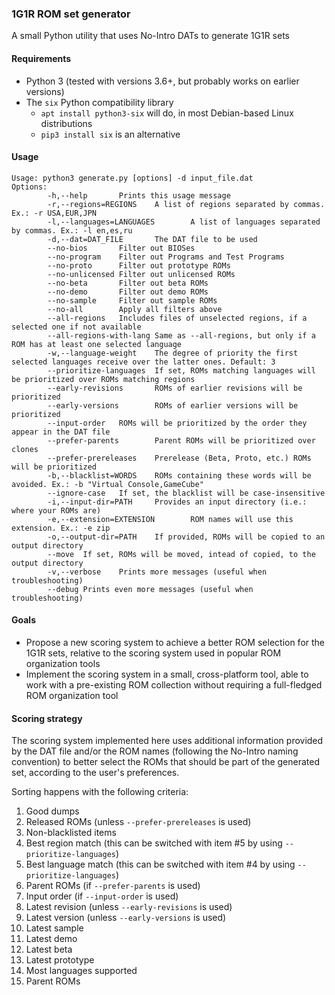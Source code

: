 ### 1G1R ROM set generator

A small Python utility that uses No-Intro DATs to generate 1G1R sets

#### Requirements

* Python 3 (tested with versions 3.6+, but probably works on earlier versions)
* The `six` Python compatibility library
  * `apt install python3-six` will do, in most Debian-based Linux distributions
  * `pip3 install six` is an alternative

#### Usage

```
Usage: python3 generate.py [options] -d input_file.dat
Options:
        -h,--help       Prints this usage message
        -r,--regions=REGIONS    A list of regions separated by commas. Ex.: -r USA,EUR,JPN
        -l,--languages=LANGUAGES        A list of languages separated by commas. Ex.: -l en,es,ru
        -d,--dat=DAT_FILE       The DAT file to be used
        --no-bios       Filter out BIOSes
        --no-program    Filter out Programs and Test Programs
        --no-proto      Filter out prototype ROMs
        --no-unlicensed Filter out unlicensed ROMs
        --no-beta       Filter out beta ROMs
        --no-demo       Filter out demo ROMs
        --no-sample     Filter out sample ROMs
        --no-all        Apply all filters above
        --all-regions   Includes files of unselected regions, if a selected one if not available
        --all-regions-with-lang Same as --all-regions, but only if a ROM has at least one selected language
        -w,--language-weight    The degree of priority the first selected languages receive over the latter ones. Default: 3
        --prioritize-languages  If set, ROMs matching languages will be prioritized over ROMs matching regions
        --early-revisions       ROMs of earlier revisions will be prioritized
        --early-versions        ROMs of earlier versions will be prioritized
        --input-order   ROMs will be prioritized by the order they appear in the DAT file
        --prefer-parents        Parent ROMs will be prioritized over clones
        --prefer-prereleases    Prerelease (Beta, Proto, etc.) ROMs will be prioritized
        -b,--blacklist=WORDS    ROMs containing these words will be avoided. Ex.: -b "Virtual Console,GameCube"
        --ignore-case   If set, the blacklist will be case-insensitive 
        -i,--input-dir=PATH     Provides an input directory (i.e.: where your ROMs are)
        -e,--extension=EXTENSION        ROM names will use this extension. Ex.: -e zip
        -o,--output-dir=PATH    If provided, ROMs will be copied to an output directory
        --move  If set, ROMs will be moved, intead of copied, to the output directory
        -v,--verbose    Prints more messages (useful when troubleshooting)
        --debug Prints even more messages (useful when troubleshooting)
```

#### Goals

* Propose a new scoring system to achieve a better ROM selection for the 1G1R sets, 
relative to the scoring system used in popular ROM organization tools
* Implement the scoring system in a small, cross-platform tool, able to work with a 
pre-existing ROM collection without requiring a full-fledged ROM organization tool

#### Scoring strategy

The scoring system implemented here uses additional information provided by the 
DAT file and/or the ROM names (following the No-Intro naming convention) to 
better select the ROMs that should be part of the generated set, according to the user's preferences.

Sorting happens with the following criteria:
1. Good dumps
2. Released ROMs (unless `--prefer-prereleases` is used)
3. Non-blacklisted items
4. Best region match (this can be switched with item #5 by using `--prioritize-languages`)
5. Best language match (this can be switched with item #4 by using `--prioritize-languages`)
6. Parent ROMs (if `--prefer-parents` is used)
7. Input order (if `--input-order` is used)
8. Latest revision (unless `--early-revisions` is used)
9. Latest version (unless `--early-versions` is used)
10. Latest sample
11. Latest demo
12. Latest beta
13. Latest prototype
14. Most languages supported
15. Parent ROMs
